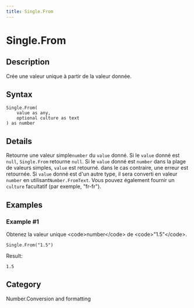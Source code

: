 ```yaml
---
title: Single.From
---
```


# Single.From


## Description

Crée une valeur unique à partir de la valeur donnée.


## Syntax

```powerquery
Single.From(
    value as any,
    optional culture as text
) as number
```


## Details

Retourne une valeur simple<code>number</code> du <code>value</code> donné. Si le <code>value</code> donné est <code>null</code>, <code>Single.From</code> retourne <code>null</code>. Si le <code>value</code> donné est <code>number</code> dans la plage de valeurs simples, <code>value</code> est retourné. dans le cas contraire, une erreur est retournée. Si <code>value</code> donné est d'un autre type, il sera converti en valeur <code>number</code> en utilisant<code>Number.FromText</code>. Vous pouvez également fournir un <code>culture</code> facultatif (par exemple, "fr-fr").


## Examples

### Example #1 
Obtenez la valeur unique &lt;code&gt;number&lt;/code&gt; de &lt;code&gt;&#34;1.5&#34;&lt;/code&gt;.
```powerquery
Single.From("1.5")
```

Result: 
```powerquery
1.5
```




## Category
Number.Conversion and formatting

